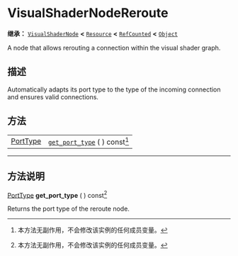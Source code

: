<!-- ⚠ 请勿编辑本文件 ⚠ -->
<!-- 本文档使用脚本从 WeDot 引擎源码仓库生成。 -->
<!-- 生成脚本：https://github.com/WeDot-Engine/WeDot/tree/4.3/doc/tools/make_md.py； -->
<!-- 原文件：https://github.com/WeDot-Engine/WeDot/tree/4.3/doc/classes/VisualShaderNodeReroute.xml。 -->

<div id="_class_visualshadernodereroute"></div>

# VisualShaderNodeReroute

**继承：** [`VisualShaderNode`](class_visualshadernode.md) **<** [`Resource`](class_resource.md) **<** [`RefCounted`](class_refcounted.md) **<** [`Object`](class_object.md)

A node that allows rerouting a connection within the visual shader graph.

## 描述

Automatically adapts its port type to the type of the incoming connection and ensures valid connections.

## 方法

|||
|:-:|:--|
| [PortType](#enum_visualshadernode_porttype) | [`get_port_type`](class_visualshadernodereroutemd#class_visualshadernodereroute_method_get_port_type) ( ) const[^const] |

<!-- rst-class:: classref-section-separator -->

---

## 方法说明

<div id="_class_visualshadernodereroute_method_get_port_type"></div>

[PortType](#enum_visualshadernode_porttype) **get_port_type** ( ) const[^const]<div id="class_visualshadernodereroute_method_get_port_type"></div>

Returns the port type of the reroute node.

[^virtual]: 本方法通常需要用户覆盖才能生效。
[^const]: 本方法无副作用，不会修改该实例的任何成员变量。
[^vararg]: 本方法除了能接受在此处描述的参数外，还能够继续接受任意数量的参数。
[^constructor]: 本方法用于构造某个类型。
[^static]: 调用本方法无需实例，可直接使用类名进行调用。
[^operator]: 本方法描述的是使用本类型作为左操作数的有效运算符。
[^bitfield]: 这个值是由下列位标志构成位掩码的整数。
[^void]: 无返回值。
